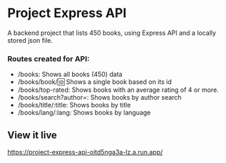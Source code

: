 # Project Express API

A backend project that lists 450 books, using Express API and a locally stored json file.

### Routes created for API:
* /books: Shows all books (450) data
* /books/book/:id: Shows a single book based on its id 
* /books/top-rated: Shows books with an average rating of 4 or more.
* /books/search?author=: Shows books by author search
* /books/title/:title: Shows books by title
* /books/lang/:lang: Shows books by language


## View it live

https://project-express-api-oitd5nga3a-lz.a.run.app/

